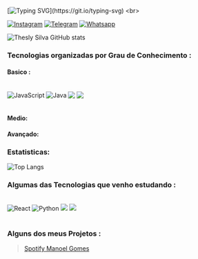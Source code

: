 [![Typing SVG](https://readme-typing-svg.demolab.com/?lines=Ola+Mundo!+Me+chamo+Thesly+Silva!;Sou+estudante+em+programação!)](https://git.io/typing-svg)
<br>

[![Instagram](https://img.shields.io/badge/Instagram-E4405F?style=for-the-badge&logo=instagram&logoColor=white)](https://instagram.com/thesley.silva?utm_source=qr&igshid=NGExMmI2YTkyZg%3D%3D)
[![Telegram](https://img.shields.io/badge/Telegram-2CA5E0?style=for-the-badge&logo=telegram&logoColor=white)](https://t.me/TheslySilva)
[![Whatsapp](https://img.shields.io/badge/WhatsApp-25D366?style=for-the-badge&logo=whatsapp&logoColor=white)](https://api.whatsapp.com/send?phone=[5589981175952])

![Thesly Silva GitHub stats](https://github-readme-stats.vercel.app/api?username=TheslySilva&show_icons=true&theme=radical)

### Tecnologias organizadas por Grau de Conhecimento :

#### Basico :

<div style="display: inline_block"><br>
<img align="center" src="https://img.shields.io/badge/JavaScript-F7DF1E?style=for-the-badge&logo=javascript&logoColor=black" alt="JavaScript" />
<img align ="center" src="https://img.shields.io/badge/Java-ED8B00?style=for-the-badge&logo=openjdk&logoColor=white" alt="Java" />
	<img align="center" src="https://img.shields.io/badge/C-00599C?style=for-the-badge&logo=c&logoColor=white" />
		<img align="center" src="https://img.shields.io/badge/C%2B%2B-00599C?style=for-the-badge&logo=c%2B%2B&logoColor=white" />
</div><br>

#### Medio:

#### Avançado:

### Estatisticas:

![Top Langs](https://github-readme-stats.vercel.app/api/top-langs/?username=TheslySilva&layout=compact)<br>

### Algumas das Tecnologias que venho estudando :
<br>

<div style="display:inline_block">
	<img src="https://img.shields.io/badge/React-20232A?style=for-the-badge&logo=react&logoColor=61DAFB" alt="React" />
	<img src="https://img.shields.io/badge/Python-3776AB?style=for-the-badge&logo=python&logoColor=white" alt="Python" />
	<img src="https://img.shields.io/badge/.NET-5C2D91?style=for-the-badge&logo=.net&logoColor=white" />
	<img src="https://img.shields.io/badge/Lua-2C2D72?style=for-the-badge&logo=lua&logoColor=white"/>

</div><br>

### Alguns dos meus Projetos :

> [Spotify Manoel Gomes](https://manoel-verso.vercel.app)

<br>

